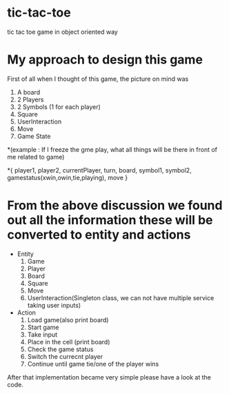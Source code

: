 # tic-tac-toe
tic tac toe game in object oriented way


# My approach to design this game

First of all when I thought of this game, the picture on mind was 
1. A board
2. 2 Players
3. 2 Symbols (1 for each player)
4. Square
5. UserInteraction
4. Move
5. Game State 

*(example : If I freeze the gme play, what all things will be there in front of me related to game)

*{
  player1,
  player2,
  currentPlayer,
  turn,
  board,
  symbol1,
  symbol2,
  gamestatus(xwin,owin,tie,playing),
  move
}


# From the above discussion we found out all the information these will be converted to entity and actions
* Entity
  1. Game
  2. Player
  3. Board
  4. Square
  5. Move
  6. UserInteraction(Singleton class, we can not have multiple service taking user inputs)
* Action
  1. Load game(also print board)
  2. Start game
  1. Take input
  2. Place in the cell (print board)
  3. Check the game status
  4. Switch the currecnt player
  5. Continue until game tie/one of the player wins
  
After that implementation became very simple please have a look at the code.
